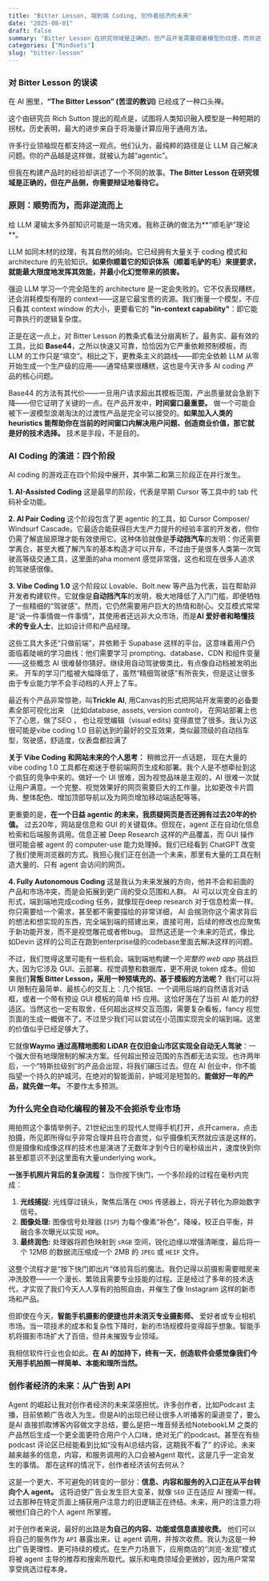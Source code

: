 ```yaml
---
title: "Bitter Lesson, 端到端 Coding, 创作者经济的未来"
date: "2025-08-01"
draft: false
summary: "Bitter Lesson 在研究领域是正确的，但产品开发需要顺着模型的纹理，而非逆向而行。"
categories: ["Mindsets"]
slug: "bitter-lesson"
---
```



### 对 Bitter Lesson 的误读

在 AI 圈里，**“The Bitter Lesson” (苦涩的教训)** 已经成了一种口头禅。

这个由研究员 Rich Sutton 提出的观点是，试图将人类知识融入模型是一种短期的拐杖。历史表明，最大的进步来自于将海量计算应用于通用方法。

许多行业领袖现在都支持这一观点。他们认为，最纯粹的路径是让 LLM 自己解决问题。你的产品越是这样做，就被认为越“agentic”。

但我在构建产品时的经验却讲述了一个不同的故事。**The Bitter Lesson 在研究领域是正确的，但在产品侧，你需要辩证地看待它。**

### 原则：顺势而为，而非逆流而上

给 LLM 灌输太多外部知识可能是一场灾难。我称正确的做法为**“顺毛驴”理论**。

LLM 如同木材的纹理，有其自然的倾向。它已经拥有大量关于 coding 模式和 architecture 的先验知识。**如果你顺着它的知识体系（顺着毛驴的毛）来提要求，就能最大限度地发挥其效能，并最小化幻觉带来的损害。**

强迫 LLM 学习一个完全陌生的 architecture 是一定会失败的。它不仅表现糟糕，还会消耗模型有限的 context——这是它最宝贵的资源。我们衡量一个模型，不应只看其 context window 的大小，更要看它的 **"in-context capability"**：即它能可靠执行的逻辑复杂度。

正是在这一点上，对 Bitter Lesson 的教条式看法分崩离析了。最务实、最有效的工具，比如 **Base44**，之所以快速又可靠，恰恰因为它严重依赖预制模板，而 LLM 的工作只是“填空”。相比之下，更教条主义的路线——即完全依赖 LLM 从零开始生成一个生产级的应用——通常结果很糟糕，这也是今天许多 AI coding 产品的核心问题。

Base44 的方法有其代价——一旦用户请求超出其模板范围，产出质量就会急剧下降——但它证明了关键的一点。在产品开发中，**时间窗口最重要。** 做一个可能会被下一波模型浪潮淘汰的过渡性产品是完全可以接受的。**如果加入人类的 heuristics 能帮助你在当前的时间窗口内解决用户问题、创造商业价值，那它就是好的技术选择。** 技术是手段，不是目的。

### AI Coding 的演进：四个阶段

AI coding 的游戏正在四个阶段中展开，其中第二和第三阶段正在并行发生。

**1. AI-Assisted Coding**
这是最早的阶段，代表是早期 Cursor 等工具中的 tab 代码补全功能。

**2. AI Pair Coding**
这个阶段包含了更 agentic 的工具，如 Cursor Composer/ Windsurf Cascade。它最适合能获得巨大生产力提升的经验丰富的开发者，但你仍需了解底层原理才能有效使用它。这种体验就像是**手动挡汽车**的发明：你还需要学离合，甚至大概了解汽车的基本构造才可以开车，不过由于是很多人类第一次驾驶高等级交通工具，这里面的aha moment 感觉非常强，这也和现在很多人追求的驾驶感很像。

**3. Vibe Coding 1.0**
这个阶段以 Lovable、Bolt.new 等产品为代表，旨在帮助非开发者构建软件。它就像是**自动挡汽车**的发明，极大地降低了入门门槛，即便牺牲了一些精细的“驾驶感”。然而，它仍然需要用户巨大的热情和耐心。交互模式常常是“说一件事情做一件事情”，其使用者还远非大众市场，而是**AI 爱好者和略懂技术的专业人士**，比如设计师和产品经理。

这些工具大多还“只做前端”，并依赖于 Supabase 这样的平台。这意味着用户仍面临着陡峭的学习曲线：他们需要学习 prompting、database、CDN 和组件变量——这些概念 AI 很难替你猜好。继续用自动驾驶做类比，有点像自动档被发明出来。 开车的学习门槛被大幅降低了，虽然“精细驾驶感”有所丧失，但是这让很多由于专业能力学不会手动档的人开上了车。

最近有个产品非常惊艳，叫**Trickle AI**, 用Canvas的形式把网站开发需要的必备要素全部可视化出来 （比如database, assets, version control)， 在网站部署上也下了心思，做了SEO ， 也让视觉编辑（visual edits) 变得直觉了很多。我认为这很可能是vibe coding 1.0 目前达到的最好的交互效果，类似最顶级的自动挡车型，驾驶感，舒适度，仪表盘都拉满了

**关于 Vibe Coding 和网站未来的个人思考：** 稍微岔开一点话题， 现在大量的vibe coding 1.0 工具都在痴迷于卷前端网页生成和部署。我个人是不想牵扯到这个疯狂的竞争中来的。做好一个 UI 很难，因为视觉品味是主观的，AI 很难一次就让用户满意。一个完整、视觉效果好的网页需要巨大的工作量。比如更改卡片圆角、整体配色、增加顶部导航以及为网页增加移动端适配等等。

更重要的是，**在一个日益 agentic 的未来，我质疑网页是否还拥有过去20年的价值。** 过去20年，网站是信息和 GUI 的关键载体。但现在，agent 正在自动化信息检索和后端服务调用。信息正被 Deep Research 这样的产品覆盖，而 GUI 操作很可能会被 agent 的 computer-use 能力处理掉。我们已经看到 ChatGPT 改变了我们使用浏览器的方式。我担心我们正在创造一个未来，那里有大量的工具在制造大量的、只有 agent 会访问的网页。

**4. Fully Autonomous Coding** 这是我认为未来发展的方向，他并不会和前面的产品和市场冲突，而是会拓展到更广阔的受众范围和人群。 AI 可以以完全自主的形式，端到端地完成coding 任务，就像现在deep research 对于信息检索一样。 你只需要给一个需求，甚至都不需要描绘的非常详细， AI 会揣测你这个需求背后的想法和想实现的东西，完全端到端的搭建出来，直接可用，后续的修改也应聚焦于新功能开发，而不是视觉雕花或者修bug。 显然这还是一个未来的范式，像比如Devin 这样的公司正在跑到enterprise级的codebase里面去解决这样的问题。

不过，我们觉得这里可能有一些机会。端到端地构建一个*完整的 web app* 挑战巨大，因为它涉及 GUI、云部署、视觉调整和数据库，更不用说 token 成本。但如果我们**背叛 Bitter Lesson，采用一种预填充的、基于模板的方法呢？** 我们可以将 UI 限制在最简单、最核心的交互上：几个按钮、一个调用后端的自然语言对话框，或者一个带有预设 GUI 模板的简单 H5 应用。这恰好落在了当前 AI 能力的舒适区。当然这也一定有取舍，任何超出这样交互范围，需要复杂看板，fancy 视觉页面的生成一概做不了。不过至少我们可以尝试在小范围实现完全的端到端。这里的价值似乎已经足够大了。

它就像**Waymo 通过高精地图和 LiDAR 在仅旧金山市区实现全自动无人驾驶**：一个强大但有地理限制的解决方案。任何超出预设范围的东西都无法实现。也许两年后，一个“特斯拉级别”的产品会出现，将我们碾压过去。但在 AI 创业中，你不能指望一个持久的护城河。在绝对的智能面前，护城河是短暂的。**能做好一年的产品，就先做一年。** 不要作太多预测。

### 为什么完全自动化编程的普及不会扼杀专业市场

用拍照这个事情举例子。21世纪出生的现代人觉得手机打开，点开camera，点击拍摄，所见即所得似乎非常合理并且符合直觉，似乎摄像机天然就应该是这样的。但是摄像和成像这样的技术也是演进了无数年才到今日的毫秒级出片，速度快到你甚至都意识不到这里面有大量underlying work。

**一张手机照片背后的复杂流程：**
当你按下快门，一个多阶段的过程在毫秒内完成：

1. **光线捕捉:** 光线穿过镜头，聚焦后落在 `CMOS` 传感器上，将光子转化为原始数字信号。
2. **图像处理:** 图像信号处理器 (`ISP`) 为每个像素“补色”，降噪，校正白平衡，并融合多次曝光以实现 `HDR`。
3. **最终润色:** 处理器将颜色映射到 `sRGB` 空间，锐化边缘以增强清晰度，最后将一个 12MB 的数据流压缩成一个 2MB 的 `JPEG` 或 `HEIF` 文件。

这整个流程才是“按下快门即出片”体验背后的魔法。我仍记得以前摄影需要暗房来冲洗胶卷——一个漫长、繁琐且需要专业技能的过程。正是经过了多年的技术迭代，才实现了我们今天人人享有的拍照自由，并催生了像 Instagram 这样的新市场和产品。

但即使在今天，**智能手机摄影的便捷也并未消灭专业摄影师、** 爱好者或专业相机市场。当一项技术的成本和复杂性下降时，新的市场规模将变得超乎想象。智能手机将摄影市场扩大了百倍，但并未摧毁专业领域。

我相信软件行业也会如此。**在 AI 的加持下，终有一天，创造软件会感觉像我们今天用手机拍照一样简单、本能和理所当然。**

### 创作者经济的未来：从广告到 API

Agent 的崛起让我对创作者经济的未来深感担忧。许多创作者，比如Podcast 主播，目前依赖广告收入为生。但是AI的出现已经让很多人听播客的渠道变了，要么是AI 直接抓取博客内容做文字总结，要么是把一堆音频丢给NotebookLM 之类的产品然后生成一个更全面更符合用户个人口味，绝对无广的podcast。甚至在有些podcast 评论区已经能看到比如“没有AI总结内容，这期我不看了” 的评论。未来越来越多的信息，内容，和服务调用的入口会被Agent 取代，这是几乎一定会发生的事情。 那在这样的情况下，创作者经济该何去何从？

这是一个更大、不可避免的转变的一部分：**信息、内容和服务的入口正在从平台转向个人 agent。** 这将迫使广告业发生巨大变革，就像 `SEO` 正在适应 AI 搜索一样。过去那种在特定页面上捕获用户注意力的旧逻辑正在终结。未来，用户的注意力将被他们自己的个人 agent 所掌握。

对于创作者来说，最好的出路是**为自己的内容、功能或信息直接收费。** 他们可以将自己的服务作为 `API` 暴露出来，让 agent 调用，并按次收费。我认为这是一种比广告更理性、更可持续的模式。在生产力场景下，应用商店的“浏览-发现”模式将被 agent 主导的推荐和搜索所取代。娱乐和电商领域会更微妙，因为用户常常享受挑选过程本身。